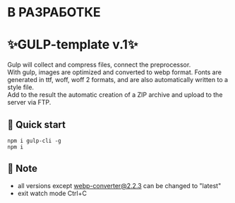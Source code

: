 # В РАЗРАБОТКЕ

# ✨GULP-template v.1✨
Gulp will collect and compress files, connect the preprocessor.  
With gulp, images are optimized and converted to webp format.
Fonts are generated in ttf, woff, woff 2 formats, and are also automatically written to a style file.  
Add to the result the automatic creation of a ZIP archive and upload to the server via FTP.

## 🚀 Quick start
```
npm i gulp-cli -g
npm i

```
## 📖 Note
- all versions except webp-converter@2.2.3 can be changed to "latest"
- exit watch mode Ctrl+C